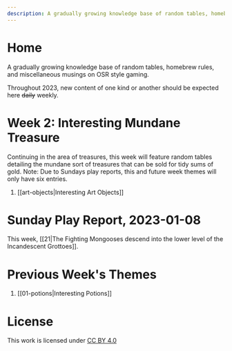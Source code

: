 ```yaml
---
description: A gradually growing knowledge base of random tables, homebrew rules, and miscellaneous musings on OSR style gaming. Throughout 2023, new content of one kind or another should be expected here daily.
---
```


# Home
A gradually growing knowledge base of random tables, homebrew rules, and miscellaneous musings on OSR style gaming.

Throughout 2023, new content of one kind or another should be expected here ~~daily~~ weekly.

# Week 2: Interesting Mundane Treasure
Continuing in the area of treasures, this week will feature random tables detailing the mundane sort of treasures that can be sold for tidy sums of gold. Note: Due to Sundays play reports, this and future week themes will only have six entries.

1. [[art-objects|Interesting Art Objects]]

# Sunday Play Report, 2023-01-08

This week, [[21|The Fighting Mongooses descend into the lower level of the Incandescent Grottoes]].

# Previous Week's Themes

1. [[01-potions|Interesting Potions]]

# License
This work is licensed under [CC BY 4.0](https://creativecommons.org/licenses/by/4.0/)